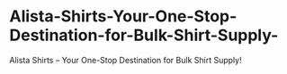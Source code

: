 # Alista-Shirts-Your-One-Stop-Destination-for-Bulk-Shirt-Supply-
Alista Shirts – Your One-Stop Destination for Bulk Shirt Supply!
